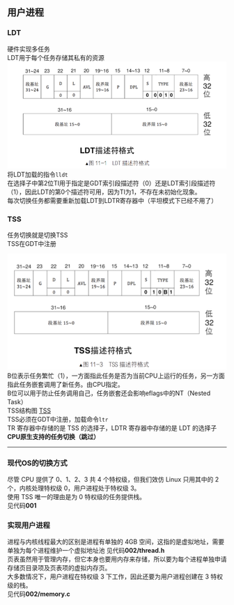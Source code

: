 ## 用户进程
### LDT
硬件实现多任务  
LDT用于每个任务存储其私有的资源  
![这是图片](../imgs/chapter11/LDT.png "LDT")
将LDT加载的指令`lldt`  
在选择子中第2位TI用于指定是GDT索引段描述符（0）还是LDT索引段描述符（1），因此LDT的第0个描述符可用，因为TI为1，不存在未初始化现象。  
每次切换任务都需要重新加载LDT到LDTR寄存器中（平坦模式下已经不用了）
### TSS
任务切换就是切换TSS  
TSS在GDT中注册

![这是图片](../imgs/chapter11/TSS描述符.png "TSS")  
B位表示任务繁忙（1），一方面指此任务是否为当前CPU上运行的任务，另一方面指此任务嵌套调用了新任务。由CPU指定。  
B位可以用于防止任务调用自己，任务嵌套还会影响eflags中的NT（Nested Task）  
TSS结构图  [TSS](../chapter5/README.md#特权级)  
TSS必须在GDT中注册，加载命令`ltr`  
TR 寄存器中存储的是 TSS 的选择子，LDTR 寄存器中存储的是 LDT 的选择子  
**CPU原生支持的任务切换（跳过）**  

---
### 现代OS的切换方式
尽管 CPU 提供了 0、1、2、3 共 4 个特权级，但我们效仿 Linux 只用其中的 2 个，内核处理特权级 0，用户进程处于特权级 3。  
使用 TSS 唯一的理由是为 0 特权级的任务提供栈。  
见代码**001**

### 实现用户进程
进程与内核线程最大的区别是进程有单独的 4GB 空间，这指的是虚拟地址，需要单独为每个进程维护一个虚拟地址池
见代码**002/thread.h**  
页表虽然用于管理内存，但它本身也要用内存来存储，所以要为每个进程单独申请存储页目录项及页表项的虚拟内存页。  
大多数情况下，用户进程在特权级 3 下工作，因此还要为用户进程创建在 3 特权级的栈。  
见代码**002/memory.c**
